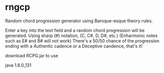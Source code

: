 # rngcp
Random chord progression generator using Baroque-esque theory rules.

Enter a key into the text field and a random chord progression will be generated.
Using sharp (#) notation, (C, C#, D, D#, etc.) (Enharmonic notes such as E# and B# will not work)
There's a 50/50 chance of the progression ending with a Authentic cadence or a Deceptive candence, that's it!

download RCPG.jar to use

java 1.8.0_131
